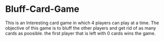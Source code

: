 # Bluff-Card-Game
This is an Interesting card game in which 4 players can play at a time.
The objective of this game is to bluff the other players and get rid of as many cards as poosible.
the first player that is left with 0 cards wins the game.
